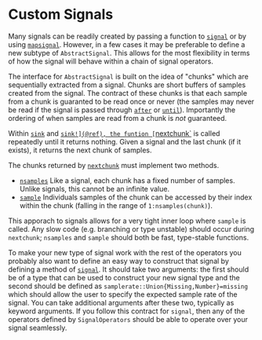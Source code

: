 # Custom Signals

Many signals can be readily created by passing a function to [`signal`](@ref) or by using [`mapsignal`](@ref). However, in a few cases it may be preferable to define a new subtype of `AbstractSignal`. This allows for the most flexibility in terms of how the signal will behave within a chain of signal operators.

The interface for `AbstractSignal` is built on the idea of "chunks" which are sequentially extracted from a signal. Chunks are short buffers of samples created from the signal. The contract of these chunks is that each sample from a chunk is guaranted to be read once or never (the samples may never be read if the signal is passed through [`after`](@ref) or [`until`](@ref)). Importantly the ordering of when samples are read from a chunk is *not* guaranteed.

Within [`sink`](@ref) and [`sink!](@ref), the funtion [`nextchunk`](@ref) is called repeatedly until it returns nothing. Given a signal and the last chunk (if it exists), it returns the next chunk of samples.

The chunks returned by [`nextchunk`](@ref) must implement two methods.

* [`nsamples`](@ref) Like a signal, each chunk has a fixed number of samples. Unlike signals, this cannot be an infinite value.
* [`sample`](@ref) Individuals samples of the chunk can be accessed by their index within the chunk (falling in the range of `1:nsamples(chunk)`).

This apporach to signals allows for a very tight inner loop where `sample` is called. Any slow code (e.g. branching or type unstable) should occur during `nextchunk`; `nsamples` and `sample` should both be fast, type-stable functions.

To make your new type of signal work with the rest of the operators you
probably also want to define an easy way to construct that signal by defining
a method of [`signal`](@ref). It should take two arguments: the first should
be of a type that can be used to construct your new signal type and the
second should be defined as `samplerate::Union{Missing,Number}=missing` which
should allow the user to specify the expected sample rate of the signal. You
can take additional arguments after these two, typically as keyword
arguments. If you follow this contract for `signal`, then any of the
operators defined by `SignalOperators` should be able to operate over your
signal seamlessly.